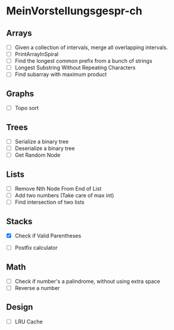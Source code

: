 # MeinVorstellungsgespr-ch

## Arrays
- [ ] Given a collection of intervals, merge all overlapping intervals.
- [ ] PrintArrayInSpiral
- [ ] Find the longest common prefix from a bunch of strings
- [ ] Longest Substring Without Repeating Characters
- [ ] Find subarray with maximum product

## Graphs
- [ ] Topo sort

## Trees
- [ ] Serialize a binary tree
- [ ] Deserialize a binary tree
- [ ] Get Random Node

## Lists
- [ ]  Remove Nth Node From End of List
- [ ]  Add two numbers (Take care of max int)
- [ ]  Find intersection of two lists

## Stacks 
- [x]  Check if Valid Parentheses
- [ ]  Postfix calculator


## Math
- [ ] Check if number's a palindrome, without using extra space
- [ ] Reverse a number

## Design
- [ ] LRU Cache
